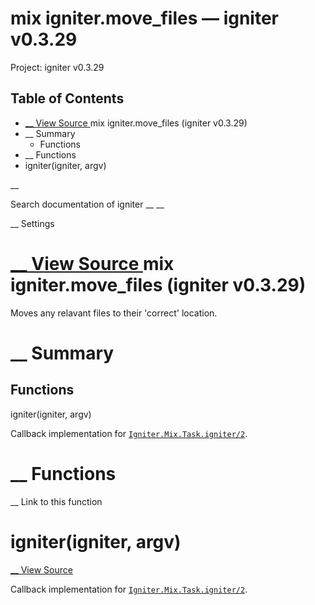# mix igniter.move_files — igniter v0.3.29

Project: igniter v0.3.29

## Table of Contents

- [ __ View Source ](external_link) mix igniter.move_files (igniter v0.3.29)
- __ Summary
  - Functions
- __ Functions
- igniter(igniter, argv)

__

Search documentation of igniter __ __

__ Settings

#  [ __ View Source ](external_link) mix igniter.move_files (igniter v0.3.29)

Moves any relavant files to their 'correct' location.

#  __ Summary

##  Functions

igniter(igniter, argv)

Callback implementation for [`Igniter.Mix.Task.igniter/2`](external_link).

#  __ Functions

__ Link to this function

# igniter(igniter, argv)

[ __ View Source ](external_link)

Callback implementation for [`Igniter.Mix.Task.igniter/2`](external_link).
